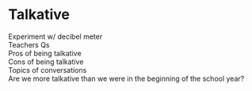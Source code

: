 # Talkative
Experiment w/ decibel meter <br />
Teachers Qs <br />
Pros of being talkative <br />
Cons of being talkative <br />
Topics of conversations <br />
Are we more talkative than we were in the beginning of the school year? <br/>
